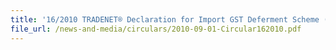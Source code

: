 ```yaml
---
title: '16/2010 TRADENET® Declaration for Import GST Deferment Scheme (“IGDS”)'
file_url: /news-and-media/circulars/2010-09-01-Circular162010.pdf
---
```

